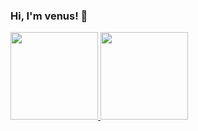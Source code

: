 ### Hi, I'm venus! 👋

 <a href="https://github.com/venous666">
  <img height="140em" src="https://github-readme-stats.vercel.app/api?username=venous666&show_icons=true&theme=synthwave&include_all_commits=true&count_private=true"/>
    <img height="140em" src="https://github-readme-stats.vercel.app/api/top-langs/?username=venous666&show_icons=true&theme=synthwave&include_all_commits=true&ccount_private=true"/>
